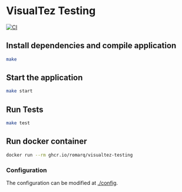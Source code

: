 # VisualTez Testing

[![CI](https://github.com/RomarQ/visualtez-testing/actions/workflows/pipeline.yaml/badge.svg)](https://github.com/RomarQ/visualtez-testing/actions/workflows/pipeline.yaml)

## Install dependencies and compile application

```sh
make
```

## Start the application

```sh
make start
```

## Run Tests

```sh
make test
```

## Run docker container

```sh
docker run --rm ghcr.io/romarq/visualtez-testing
```

### Configuration

The configuration can be modified at [./config](./config).
